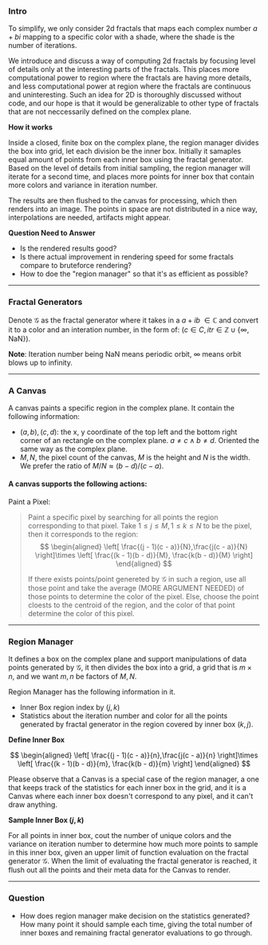 ### **Intro**
To simplify, we only consider 2d fractals that maps each complex number $a + bi$ mapping to a specific color with a shade, where the shade is the number of iterations. 

We introduce and discuss a way of computing 2d fractals by focusing level of details only at the interesting parts of the fractals. This places more computational power to region where the fractals are having more details, and less computational power at region where the fractals are continuous and uninteresting. Such an idea for 2D is thoroughly discussed without code, and our hope is that it would be generalizable to other type of fractals that are not neccessarily defined on the complex plane. 

**How it works**

Inside a closed, finite box on the complex plane, the region manager divides the box into grid, let each division be the inner box. Initially it samaples equal amount of points from each inner box using the fractal generator. Based on the level of details from initial sampling, the region manager will iterate for a second time, and places more points for inner box that contain more colors and variance in iteration number. 

The results are then flushed to the canvas for processing, which then renders into an image. The points in space are not distributed in a nice way, interpolations are needed, artifacts might appear. 

**Question Need to Answer**
* Is the rendered results good? 
* Is there actual improvement in rendering speed for some fractals compare to bruteforce rendering? 
* How to doe the "region manager" so that it's as efficient as possible? 


---
### **Fractal Generators** 

Denote $\mathcal G$ as the fractal generator where it takes in a $a + ib \;\in \mathbb C$ and convert it to a color and an interation number, in the form of: $(c\in C, itr\in \mathbb Z\cup \{\infty, \text{NaN}\})$. 

**Note**: Iteration number being NaN means periodic orbit, $\infty$ means orbit blows up to infinity. 


---
### **A Canvas**

A canvas paints a specific region in the complex plane. It contain the following information: 
* $(a,b), (c, d)$: the x, y coordinate of the top left and the bottom right corner of an rectangle on the complex plane. $a \neq c \wedge b \neq d$. Oriented the same way as the complex plane. 
* $M, N$, the pixel count of the canvas, $M$ is the height and $N$ is the width. We prefer the ratio of $M/N \approx (b - d)/(c - a)$. 


#### **A canvas supports the following actions:**

Paint a Pixel:

> Paint a specific pixel by searching for all points the region corresponding to that pixel. Take $1\le j \le M, 1\le k \le N$ to be the pixel, then it corresponds to the region: 
> $$
> \begin{aligned}
>     \left[
>         \frac{(j - 1)(c - a)}{N},\frac{j(c - a)}{N}
>     \right]\times
>     \left[
>         \frac{(k - 1)(b - d)}{M}, \frac{k(b - d)}{M}
>     \right]
> \end{aligned}
> $$
> 
> If there exists points/point genereted by $\mathcal G$ in such a region, use all those point and take the average (MORE ARGUMENT NEEDED) of those points to determine the color of the pixel. Else, choose the point cloests to the centroid of the region, and the color of that point determine the color of this pixel. 


---
### **Region Manager**

It defines a box on the complex plane and support manipulations of data points generated by $\mathcal G$, it then divides the box into a grid, a grid that is $m\times n$, and we want $m, n$ be factors of $M, N$. 

Region Manager has the following information in it. 
* Inner Box region index by $(j, k)$
* Statistics about the iteration number and color for all the points generated by fractal generator in the region covered by inner box $(k, j)$. 

**Define Inner Box**

$$
\begin{aligned}
    \left[
        \frac{(j - 1)(c - a)}{n},\frac{j(c - a)}{n}
    \right]\times
    \left[
        \frac{(k - 1)(b - d)}{m}, \frac{k(b - d)}{m}
    \right]
\end{aligned}
$$

Please observe that a Canvas is a special case of the region manager, a one that keeps track of the statistics for each inner box in the grid, and it is a Canvas where each inner box doesn't correspond to any pixel, and it can't draw anything. 

**Sample Inner Box $(j, k)$**

For all points in inner box, cout the number of unique colors and the variance on iteration number to determine how much more points to sample in this inner box, given an upper limit of function evaluation on the fractal generator $\mathcal G$. When the limit of evaluating the fractal generator is reached, it flush out all the points and their meta data for the Canvas to render. 


---
### **Question**

* How does region manager make decision on the statistics generated? How many point it should sample each time, giving the total number of inner boxes and remaining fractal generator evaluations to go through. 
